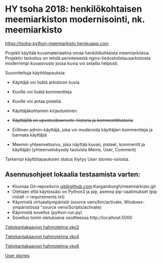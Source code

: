 # HY tsoha 2018: henkilökohtaisen meemiarkiston modernisointi, nk. meemiarkisto

https://tsoha-python-meemiarkisto.herokuapp.com

Projekti käyttää kuvamateriaalina omaa henkilökohtaista meemiarkistoa.
Projektin tarkoitus on tehdä perinteisestä nginx-tiedostolistausarkistosta modernimpi kuvasivusto jossa kuvia voi selailla helposti.

Suunniteltuja käyttötapauksia:

* Käyttäjä voi lisätä arkistoon kuvia

* Kuville voi lisätä kommentteja

* Kuville voi antaa pisteitä

* Käyttäjäkohtainen kirjautuminen

* ~~Käyttäjillä on upvote/downvote-historia ja kommenttihistoria~~

* Erillinen admin-käyttäjä, joka voi moderoida käyttäjien kommentteja ja bannata käyttäjiä

* Meemin yhteenvetosivu, joka näyttää kuvan, pisteet, kommentit ja käyttäjän (yhteenvetokysely tauluista Meme, User, Comment)

Tarkempi käyttötapauksien status löytyy User stories-osiosta.

## Asennusohjeet lokaalia testaamista varten:

* Kloonaa Git-repositorio git@github.com:Kargamborgh/meemiarkisto.git
* Olettaen että käytössäsi on Python3 ja pip, asenna pip-vaatimukset (pip install -r requirements.txt)
* Käynnistä virtuaaliympäristö (source venv/bin/activate, Windows-ympäristössä "source venv/Scripts/activate)
* Käynnistä sovellus (python run.py)
* Sovellus toimii oletuksena osoitteessa http://localhost:5000

[Tietokantakaavion hahmotelma vko2](https://github.com/Kargamborgh/meemiarkisto/blob/master/documentation/db_sketch_wk2.jpg)

[Tietokantakaavion hahmotelma vko4](https://github.com/Kargamborgh/meemiarkisto/blob/master/documentation/db_sketch_wk4.jpg)

[Tietokantakaavion hahmotelma vko6](https://github.com/Kargamborgh/meemiarkisto/blob/master/documentation/db_sketch_wk6.jpg)

[User stories](https://github.com/Kargamborgh/meemiarkisto/blob/master/documentation/user_stories.md)